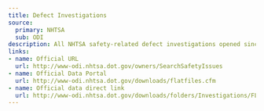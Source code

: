 ```yaml
---
title: Defect Investigations
source:
  primary: NHTSA
  sub: ODI
description: All NHTSA safety-related defect investigations opened since 1972.
links:
- name: Official URL
  url: http://www-odi.nhtsa.dot.gov/owners/SearchSafetyIssues
- name: Official Data Portal
  url: http://www-odi.nhtsa.dot.gov/downloads/flatfiles.cfm
- name: Official data direct link
  url: http://www-odi.nhtsa.dot.gov/downloads/folders/Investigations/FLAT_INV.zip
---
```

